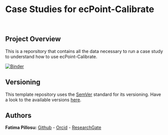 #  Case Studies for ecPoint-Calibrate

<p>&nbsp;</p>  

## Project Overview
This is a reporsitory that contains all the data necessary to run a case study to understand how to use ecPoint-Calibrate.

[![Binder](https://mybinder.org/badge_logo.svg)](https://mybinder.org/v2/gh/FatimaPillosu/ecPointCalibrate_CaseStudy/tree/master/HEAD)

## Versioning  
This template repository uses the [SemVer](http://semver.org/) standard for its versioning. Have a look to the available versions [here](https://github.com/FatimaPillosu/Template_Metview_Python_JupyterNB_Binder/releases). 

## Authors  
**Fatima Pillosu:** [Github](https://github.com/FatimaPillosu) - [Orcid](https://orcid.org/0000-0001-8127-0990) - [ResearchGate](https://www.researchgate.net/profile/Fatima_Pillosu)
